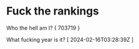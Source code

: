 # Fuck the rankings

Who the hell am I?
{ 703719 }

What fucking year is it?
[ 2024-02-16T03:28:39Z ]
